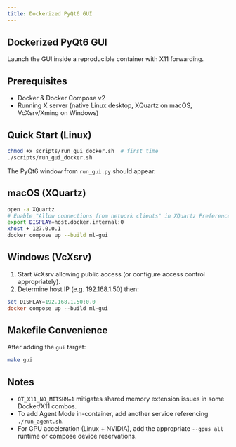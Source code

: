 ```yaml
---
title: Dockerized PyQt6 GUI
---
```


## Dockerized PyQt6 GUI

Launch the GUI inside a reproducible container with X11 forwarding.

## Prerequisites

- Docker & Docker Compose v2
- Running X server (native Linux desktop, XQuartz on macOS, VcXsrv/Xming on Windows)

## Quick Start (Linux)

```bash
chmod +x scripts/run_gui_docker.sh  # first time
./scripts/run_gui_docker.sh
```

The PyQt6 window from `run_gui.py` should appear.

## macOS (XQuartz)

```bash
open -a XQuartz
# Enable "Allow connections from network clients" in XQuartz Preferences (Security)
export DISPLAY=host.docker.internal:0
xhost + 127.0.0.1
docker compose up --build ml-gui
```

## Windows (VcXsrv)

1. Start VcXsrv allowing public access (or configure access control appropriately).
2. Determine host IP (e.g. 192.168.1.50) then:

```powershell
set DISPLAY=192.168.1.50:0.0
docker compose up --build ml-gui
```

## Makefile Convenience

After adding the `gui` target:

```bash
make gui
```

## Notes

- `QT_X11_NO_MITSHM=1` mitigates shared memory extension issues in some Docker/X11 combos.
- To add Agent Mode in-container, add another service referencing `./run_agent.sh`.
- For GPU acceleration (Linux + NVIDIA), add the appropriate `--gpus all` runtime or compose device reservations.
